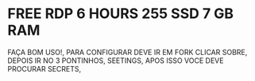 # FREE RDP 6 HOURS 255 SSD 7 GB RAM


FAÇA BOM USO!, PARA CONFIGURAR DEVE IR EM FORK CLICAR SOBRE,
DEPOIS IR NO 3 PONTINHOS, SEETINGS, APOS ISSO VOCE DEVE PROCURAR
SECRETS, 
